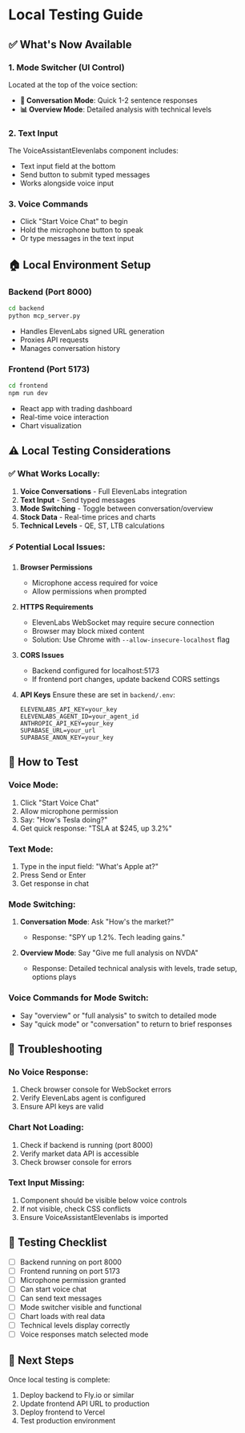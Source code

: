 # Local Testing Guide

## ✅ What's Now Available

### 1. **Mode Switcher** (UI Control)
Located at the top of the voice section:
- **💬 Conversation Mode**: Quick 1-2 sentence responses
- **📊 Overview Mode**: Detailed analysis with technical levels

### 2. **Text Input**
The VoiceAssistantElevenlabs component includes:
- Text input field at the bottom
- Send button to submit typed messages  
- Works alongside voice input

### 3. **Voice Commands**
- Click "Start Voice Chat" to begin
- Hold the microphone button to speak
- Or type messages in the text input

## 🏠 Local Environment Setup

### Backend (Port 8000)
```bash
cd backend
python mcp_server.py
```
- Handles ElevenLabs signed URL generation
- Proxies API requests
- Manages conversation history

### Frontend (Port 5173)
```bash
cd frontend  
npm run dev
```
- React app with trading dashboard
- Real-time voice interaction
- Chart visualization

## ⚠️ Local Testing Considerations

### ✅ What Works Locally:
1. **Voice Conversations** - Full ElevenLabs integration
2. **Text Input** - Send typed messages
3. **Mode Switching** - Toggle between conversation/overview
4. **Stock Data** - Real-time prices and charts
5. **Technical Levels** - QE, ST, LTB calculations

### ⚡ Potential Local Issues:

1. **Browser Permissions**
   - Microphone access required for voice
   - Allow permissions when prompted

2. **HTTPS Requirements**
   - ElevenLabs WebSocket may require secure connection
   - Browser may block mixed content
   - Solution: Use Chrome with `--allow-insecure-localhost` flag

3. **CORS Issues**
   - Backend configured for localhost:5173
   - If frontend port changes, update backend CORS settings

4. **API Keys**
   Ensure these are set in `backend/.env`:
   ```
   ELEVENLABS_API_KEY=your_key
   ELEVENLABS_AGENT_ID=your_agent_id
   ANTHROPIC_API_KEY=your_key
   SUPABASE_URL=your_url
   SUPABASE_ANON_KEY=your_key
   ```

## 🎯 How to Test

### Voice Mode:
1. Click "Start Voice Chat"
2. Allow microphone permission
3. Say: "How's Tesla doing?"
4. Get quick response: "TSLA at $245, up 3.2%"

### Text Mode:
1. Type in the input field: "What's Apple at?"
2. Press Send or Enter
3. Get response in chat

### Mode Switching:
1. **Conversation Mode**: Ask "How's the market?"
   - Response: "SPY up 1.2%. Tech leading gains."

2. **Overview Mode**: Say "Give me full analysis on NVDA"
   - Response: Detailed technical analysis with levels, trade setup, options plays

### Voice Commands for Mode Switch:
- Say "overview" or "full analysis" to switch to detailed mode
- Say "quick mode" or "conversation" to return to brief responses

## 🔧 Troubleshooting

### No Voice Response:
1. Check browser console for WebSocket errors
2. Verify ElevenLabs agent is configured
3. Ensure API keys are valid

### Chart Not Loading:
1. Check if backend is running (port 8000)
2. Verify market data API is accessible
3. Check browser console for errors

### Text Input Missing:
1. Component should be visible below voice controls
2. If not visible, check CSS conflicts
3. Ensure VoiceAssistantElevenlabs is imported

## 📝 Testing Checklist

- [ ] Backend running on port 8000
- [ ] Frontend running on port 5173
- [ ] Microphone permission granted
- [ ] Can start voice chat
- [ ] Can send text messages
- [ ] Mode switcher visible and functional
- [ ] Chart loads with real data
- [ ] Technical levels display correctly
- [ ] Voice responses match selected mode

## 🚀 Next Steps

Once local testing is complete:
1. Deploy backend to Fly.io or similar
2. Update frontend API URL to production
3. Deploy frontend to Vercel
4. Test production environment